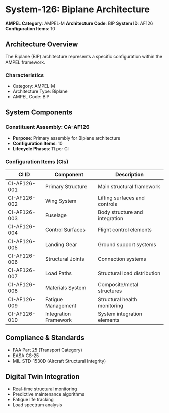# System-126: Biplane Architecture

**AMPEL Category**: AMPEL-M
**Architecture Code**: BIP
**System ID**: AF126
**Configuration Items**: 10

## Architecture Overview

The Biplane (BIP) architecture represents a specific configuration within the AMPEL framework.

### Characteristics
- Category: AMPEL-M
- Architecture Type: Biplane
- AMPEL Code: BIP

## System Components

### Constituent Assembly: CA-AF126
- **Purpose**: Primary assembly for Biplane architecture
- **Configuration Items**: 10
- **Lifecycle Phases**: 11 per CI

### Configuration Items (CIs)

| CI ID | Component | Description |
|-------|-----------|-------------|
| CI-AF126-001 | Primary Structure | Main structural framework |
| CI-AF126-002 | Wing System | Lifting surfaces and controls |
| CI-AF126-003 | Fuselage | Body structure and integration |
| CI-AF126-004 | Control Surfaces | Flight control elements |
| CI-AF126-005 | Landing Gear | Ground support systems |
| CI-AF126-006 | Structural Joints | Connection systems |
| CI-AF126-007 | Load Paths | Structural load distribution |
| CI-AF126-008 | Materials System | Composite/metal structures |
| CI-AF126-009 | Fatigue Management | Structural health monitoring |
| CI-AF126-010 | Integration Framework | System integration elements |

## Compliance & Standards
- FAA Part 25 (Transport Category)
- EASA CS-25
- MIL-STD-1530D (Aircraft Structural Integrity)

## Digital Twin Integration
- Real-time structural monitoring
- Predictive maintenance algorithms
- Fatigue life tracking
- Load spectrum analysis
